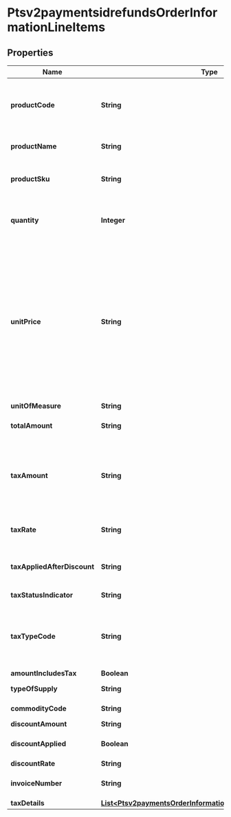 
# Ptsv2paymentsidrefundsOrderInformationLineItems

## Properties
Name | Type | Description | Notes
------------ | ------------- | ------------- | -------------
**productCode** | **String** | Type of product. This value is used to determine the category that the product is in: electronic, handling, physical, service, or shipping. The default value is **default**. If you are performing an authorization transaction (&#x60;processingOptions.capture&#x60; is set to &#x60;false&#x60;), and you set this field to a value other than default or any of the values related to shipping and handling, then the fields &#x60;quantity&#x60;, &#x60;productName&#x60;, and &#x60;productSku&#x60; are required. It can also have a value of \&quot;gift_card\&quot;.  For details, see the &#x60;product_code&#x60; field description in the [Credit Card Services Using the SCMP API Guide.](https://apps.cybersource.com/library/documentation/dev_guides/CC_Svcs_SCMP_API/html/)  |  [optional]
**productName** | **String** | For an authorization or capture transaction (&#x60;processingOptions.capture&#x60; is set to &#x60;true&#x60; or &#x60;false&#x60;), this field is required when &#x60;orderInformation.lineItems[].productCode&#x60; is not set to &#x60;default&#x60; or one of the other values that are related to shipping and/or handling.  |  [optional]
**productSku** | **String** | Stock Keeping Unit (SKU) code for the product.  For an authorization or capture transaction (&#x60;processingOptions.capture&#x60; is set to &#x60;true&#x60; or &#x60;false&#x60;), this field is required when _orderInformation.lineItems[].productCode_ is not set to **default** or one of the other values that are related to shipping and/or handling.  |  [optional]
**quantity** | **Integer** | Number of units for this order.  The default is &#x60;1&#x60;. For an authorization or capture transaction (&#x60;processingOptions.capture&#x60; is set to &#x60;true&#x60; or &#x60;false&#x60;), this field is required when _orderInformation.lineItems[].productCode_ is not set to **default** or one of the other values that are related to shipping and/or handling.  When orderInformation.lineItems[].productCode is \&quot;gift_card\&quot;, this is the total count of individual prepaid gift cards purchased.  |  [optional]
**unitPrice** | **String** | Per-item price of the product. This value cannot be negative. You can include a decimal point (.), but you cannot include any other special characters. CyberSource truncates the amount to the correct number of decimal places.  For processor-specific information, see the &#x60;amount&#x60; field description in [Credit Card Services Using the SCMP API.](http://apps.cybersource.com/library/documentation/dev_guides/CC_Svcs_SCMP_API/html)  **Important** Some processors have specific requirements and limitations, such as maximum amounts and maximum field lengths. See these guides for details: - [Merchant Descriptors Using the SCMP API Guide] (https://apps.cybersource.com/library/documentation/dev_guides/Merchant_Descriptors_SCMP_API/html/) - \&quot;Capture Information for Specific Processors\&quot; section in the [Credit Card Services Using the SCMP API Guide](https://apps.cybersource.com/library/documentation/dev_guides/CC_Svcs_SCMP_API/html/)  #### DCC with a Third-Party Provider Set this field to the converted amount that was returned by the DCC provider. You must include either the 1st line item in the order and this field, or the request-level field &#x60;orderInformation.amountDetails.totalAmount&#x60; in your request. For details, see \&quot;Dynamic Currency Conversion with a Third Party Provider\&quot; in the [Credit Card Services Using the SCMP API Guide.](https://apps.cybersource.com/library/documentation/dev_guides/CC_Svcs_SCMP_API/html/)  #### FDMS South If you accept IDR or CLP currencies, see the entry for FDMS South in the [Merchant Descriptors Using the SCMP API Guide.] (https://apps.cybersource.com/library/documentation/dev_guides/Merchant_Descriptors_SCMP_API/html/)  #### Zero Amount Authorizations If your processor supports zero amount authorizations, you can set this field to 0 for the authorization to check if the card is lost or stolen. See \&quot;Zero Amount Authorizations\&quot; in the [Credit Card Services Using the SCMP API Guide.](https://apps.cybersource.com/library/documentation/dev_guides/CC_Svcs_SCMP_API/html/)  |  [optional]
**unitOfMeasure** | **String** | Unit of measure, or unit of measure code, for the item.  |  [optional]
**totalAmount** | **String** | Total amount for the item. Normally calculated as the unit price times quantity.  When &#x60;orderInformation.lineItems[].productCode&#x60; is \&quot;gift_card\&quot;, this is the purchase amount total for prepaid gift cards in major units.  Example: 123.45 USD &#x3D; 123  |  [optional]
**taxAmount** | **String** | Total tax to apply to the product. This value cannot be negative. The tax amount and the offer amount must be in the same currency. The tax amount field is additive.  The following example uses a two-exponent currency such as USD:   1. You include each line item in your request.  ..- 1st line item has amount&#x3D;10.00, quantity&#x3D;1, and taxAmount&#x3D;0.80  ..- 2nd line item has amount&#x3D;20.00, quantity&#x3D;1, and taxAmount&#x3D;1.60  2. The total amount authorized will be 32.40, not 30.00 with 2.40 of tax included.  If you want to include the tax amount and also request the ics_tax service, see Tax Calculation Service Using the SCMP API.  This field is frequently used for Level II and Level III transactions. For details, see &#x60;tax_amount&#x60; field description in [Level II and Level III Processing Using the SCMP API.](https://apps.cybersource.com/library/documentation/dev_guides/Level_2_3_SCMP_API/html/)  |  [optional]
**taxRate** | **String** | Tax rate applied to the item.  For details, see &#x60;tax_rate&#x60; field description in the [Level II and Level III Processing Using the SCMP API Guide.](https://apps.cybersource.com/library/documentation/dev_guides/Level_2_3_SCMP_API/html/)  **Visa**: Valid range is 0.01 to 0.99 (1% to 99%, with only whole percentage values accepted; values with additional decimal places will be truncated).  **Mastercard**: Valid range is 0.00001 to 0.99999 (0.001% to 99.999%).  |  [optional]
**taxAppliedAfterDiscount** | **String** | Flag to indicate how you handle discount at the line item level.   - 0: no line level discount provided  - 1: tax was calculated on the post-discount line item total  - 2: tax was calculated on the pre-discount line item total  &#x60;Note&#x60; Visa will inset 0 (zero) if an invalid value is included in this field.  This field relates to the value in the _lineItems[].discountAmount_ field.  |  [optional]
**taxStatusIndicator** | **String** | Flag to indicate whether tax is exempted or not included.   - 0: tax not included  - 1: tax included  - 2: transaction is not subject to tax  |  [optional]
**taxTypeCode** | **String** | Type of tax being applied to the item.  For possible values, see the processor-specific field descriptions in [Level II and Level III Processing Using the SCMP API.](https://apps.cybersource.com/library/documentation/dev_guides/Level_2_3_SCMP_API/html/):  #### FDC Nashville Global - &#x60;alternate_tax_type_applied&#x60; - &#x60;alternate_tax_type_identifier&#x60;  #### Worldpay VAP - &#x60;alternate_tax_type_identifier&#x60;  #### RBS WorldPay Atlanta - &#x60;tax_type_applied&#x60;  #### TSYS Acquiring Solutions - &#x60;tax_type_applied&#x60; - &#x60;local_tax_indicator&#x60;  #### Chase Paymentech Solutions - &#x60;tax_type_applied&#x60;  #### Elavon Americas - &#x60;local_tax_indicator&#x60;  #### FDC Compass - &#x60;tax_type_applied&#x60;  #### OmniPay Direct - &#x60;local_tax_indicator&#x60;  |  [optional]
**amountIncludesTax** | **Boolean** | Flag that indicates whether the tax amount is included in the Line Item Total.  Possible values:  - **true**  - **false**  |  [optional]
**typeOfSupply** | **String** | Flag to indicate whether the purchase is categorized as goods or services. Possible values:   - 00: goods  - 01: services  |  [optional]
**commodityCode** | **String** | Commodity code or International description code used to classify the item. Contact your acquirer for a list of codes.  |  [optional]
**discountAmount** | **String** | Discount applied to the item. |  [optional]
**discountApplied** | **Boolean** | Flag that indicates whether the amount is discounted.  If you do not provide a value but you set Discount Amount to a value greater than zero, then CyberSource sets this field to **true**.  Possible values:  - **true**  - **false**  |  [optional]
**discountRate** | **String** | Rate the item is discounted. Maximum of 2 decimal places.  Example 5.25 (&#x3D;5.25%)  |  [optional]
**invoiceNumber** | **String** | Field to support an invoice number for a transaction. You must specify the number of line items that will include an invoice number. By default, the first line item will include an invoice number field. The invoice number field can be included for up to 10 line items.  |  [optional]
**taxDetails** | [**List&lt;Ptsv2paymentsOrderInformationAmountDetailsTaxDetails&gt;**](Ptsv2paymentsOrderInformationAmountDetailsTaxDetails.md) |  |  [optional]



